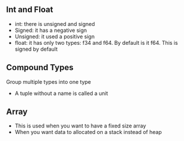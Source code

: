 ## Int and Float
- int: there is unsigned and signed
- Signed: it has a negative sign
- Unsigned: it used a positive sign
- float: it has only two types: f34 and f64. By default is it f64. This is signed by default
## Compound Types
Group multiple types into one type 
- A tuple without a name is called a unit

## Array
- This is used when you want to have a fixed size array 
- When you want data to allocated on a stack instead of heap

